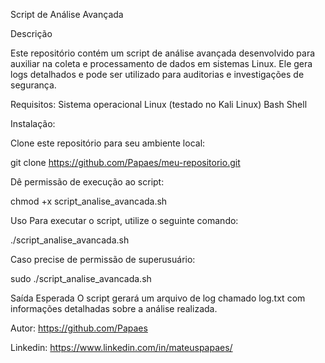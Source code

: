 Script de Análise Avançada

Descrição

Este repositório contém um script de análise avançada desenvolvido para auxiliar na coleta e processamento de dados em sistemas Linux. Ele gera logs detalhados e pode ser utilizado para auditorias e investigações de segurança.

Requisitos:
Sistema operacional Linux (testado no Kali Linux)
Bash Shell

Instalação:

Clone este repositório para seu ambiente local:

git clone https://github.com/Papaes/meu-repositorio.git

Dê permissão de execução ao script:

chmod +x script_analise_avancada.sh

Uso
Para executar o script, utilize o seguinte comando:

./script_analise_avancada.sh

Caso precise de permissão de superusuário: 

sudo ./script_analise_avancada.sh

Saída Esperada
O script gerará um arquivo de log chamado log.txt com informações detalhadas sobre a análise realizada.


Autor: https://github.com/Papaes

Linkedin: https://www.linkedin.com/in/mateuspapaes/


